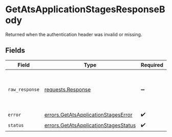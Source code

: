 # GetAtsApplicationStagesResponseBody

Returned when the authentication header was invalid or missing.


## Fields

| Field                                                                                        | Type                                                                                         | Required                                                                                     | Description                                                                                  |
| -------------------------------------------------------------------------------------------- | -------------------------------------------------------------------------------------------- | -------------------------------------------------------------------------------------------- | -------------------------------------------------------------------------------------------- |
| `raw_response`                                                                               | [requests.Response](https://requests.readthedocs.io/en/latest/api/#requests.Response)        | :heavy_minus_sign:                                                                           | Raw HTTP response; suitable for custom response parsing                                      |
| `error`                                                                                      | [errors.GetAtsApplicationStagesError](../../models/errors/getatsapplicationstageserror.md)   | :heavy_check_mark:                                                                           | N/A                                                                                          |
| `status`                                                                                     | [errors.GetAtsApplicationStagesStatus](../../models/errors/getatsapplicationstagesstatus.md) | :heavy_check_mark:                                                                           | N/A                                                                                          |